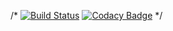 
/*
[![Build Status](https://travis-ci.org/ilyayunkin/ColorLines.svg)](https://travis-ci.org/ilyayunkin/ColorLines)
[![Codacy Badge](https://api.codacy.com/project/badge/Grade/60cf0cc11d1440b3a007a80e0d088f6e)](https://www.codacy.com/app/ilya.yunkin/ColorLines?utm_source=github.com&amp;utm_medium=referral&amp;utm_content=ilyayunkin/ColorLines&amp;utm_campaign=Badge_Grade)
*/
